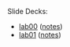 Slide Decks:
* [lab00](/cs11-slides/slides/lab00.html) ([notes](/cs11-slides/assets/lab00/notes.md))
* [lab01](/cs11-slides/slides/lab01.html) ([notes](/cs11-slides/assets/lab01/notes.pdf))
